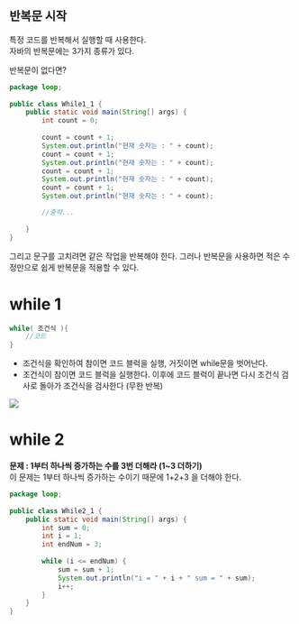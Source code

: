 ## 반복문 시작
특정 코드를 반복해서 실행할 때 사용한다. <br>
자바의 반복문에는 3가지 종류가 있다.

반복문이 없다면?
```java
package loop;  
  
public class While1_1 {  
    public static void main(String[] args) {  
        int count = 0;  
  
        count = count + 1;  
        System.out.println("현재 숫자는 : " + count);  
        count = count + 1;  
        System.out.println("현재 숫자는 : " + count);  
        count = count + 1;  
        System.out.println("현재 숫자는 : " + count);  
        count = count + 1;  
        System.out.println("현재 숫자는 : " + count);

		//중략...
		 
    }  
}
```
그리고 문구를 고치려면 같은 작업을 반복해야 한다. 그러나 반복문을 사용하면 적은 수정만으로 쉽게 반복문을 적용할 수 있다.

# while 1
```java
while( 조건식 ){
	//코드
}
```
- 조건식을 확인하여 참이면 코드 블럭을 실행, 거짓이면 while문을 벗어난다.
- 조건식이 참이면 코드 블럭을 실행한다. 이후에 코드 블럭이 끝나면 다시 조건식 검사로 돌아가 조건식을 검사한다 (무한 반복)

![](https://i.imgur.com/lvEuXP8.png)

# while 2
**문제 : 1부터 하나씩 증가하는 수를 3번 더해라 (1~3 더하기)**<br>
이 문제는 1부터 하나씩 증가하는 수이기 때문에 1+2+3 을 더해야 한다.

```java
package loop;  
  
public class While2_1 {  
    public static void main(String[] args) {  
        int sum = 0;  
        int i = 1;  
        int endNum = 3;  
  
        while (i <= endNum) {  
            sum = sum + 1;  
            System.out.println("i = " + i + " sum = " + sum);  
            i++;  
        }  
    }  
}
```